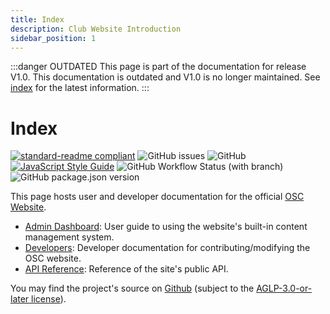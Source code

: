 ```yaml
---
title: Index
description: Club Website Introduction
sidebar_position: 1
---
```


:::danger OUTDATED
This page is part of the documentation for release V1.0. This documentation is outdated and V1.0 is no longer maintained. See [index](/docs/website/) for the latest information.
:::

# Index
[![standard-readme compliant](https://img.shields.io/badge/readme%20style-standard-brightgreen.svg?style=flat-square)](https://github.com/RichardLitt/standard-readme) ![GitHub issues](https://img.shields.io/github/issues-raw/ufosc/Club_Website_2) ![GitHub](https://img.shields.io/github/license/ufosc/Club_Website_2) [![JavaScript Style Guide](https://img.shields.io/badge/code_style-standard-brightgreen.svg)](https://standardjs.com) ![GitHub Workflow Status (with branch)](https://img.shields.io/github/actions/workflow/status/ufosc/Club_Website_2/node.js.yml) ![GitHub package.json version](https://img.shields.io/github/package-json/v/ufosc/Club_Website_2)

This page hosts user and developer documentation for the official [OSC Website](https://ufosc.org).

 * [Admin Dashboard](/docs/website/admin): User guide to using the website's built-in content management system.
 * [Developers](/docs/website/Developers/introduction): Developer documentation for contributing/modifying the OSC website.
 * [API Reference](/docs/website/api-reference): Reference of the site's public API.


You may find the project's source on [Github](https://github.com/ufosc/Club_Website_2) (subject to the [AGLP-3.0-or-later license](https://github.com/ufosc/Club_Website_2/blob/main/LICENSE.md)).

